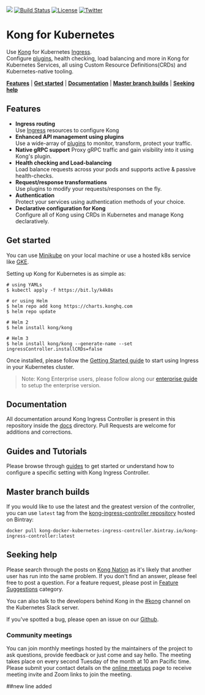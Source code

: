 [![][kong-logo]][kong-url]
[![Build Status](https://github.com/kong/kubernetes-ingress-controller/workflows/Test/badge.svg)](https://github.com/kong/kubernetes-ingress-controller/actions?query=branch%3Amaster+event%3Apush)
[![License](https://img.shields.io/badge/License-Apache%202.0-blue.svg)](https://github.com/Kong/kong/blob/master/LICENSE)
[![Twitter](https://img.shields.io/twitter/follow/thekonginc.svg?style=social&label=Follow)](https://twitter.com/intent/follow?screen_name=thekonginc)

# Kong for Kubernetes
Use [Kong][kong] for Kubernetes [Ingress][ingress].  
Configure [plugins][kong-hub], health checking,
load balancing and more in Kong
for Kubernetes Services, all using
Custom Resource Definitions(CRDs) and Kubernetes-native tooling.

[**Features**](#features) | [**Get started**](#get-started) | [**Documentation**](#documentation) | [**Master branch builds**](#master-branch-builds) | [**Seeking help**](#seeking-help)

## Features

- **Ingress routing**  
  Use [Ingress][ingress] resources to configure Kong
- **Enhanced API management using plugins**  
  Use a wide-array of [plugins][kong-hub]
  to monitor, transform, protect your traffic.
- **Native gRPC support**
  Proxy gRPC traffic and gain visibility into it using
  Kong's plugin.
- **Health checking and Load-balancing**  
  Load balance requests across your pods and supports active & passive health-checks.
- **Request/response transformations**  
  Use plugins to
  modify your requests/responses on the fly.
- **Authentication**  
  Protect your services using authentication methods
  of your choice.
- **Declarative configuration for Kong**  
  Configure all of Kong
  using CRDs in Kubernetes and manage Kong declaratively.

## Get started

You can use
[Minikube](https://kubernetes.io/docs/setup/minikube/)
on your local machine or use
a hosted k8s service like
[GKE](https://cloud.google.com/kubernetes-engine/).

Setting up Kong for Kubernetes is as simple as:

```shell
# using YAMLs
$ kubectl apply -f https://bit.ly/k4k8s

# or using Helm
$ helm repo add kong https://charts.konghq.com
$ helm repo update

# Helm 2
$ helm install kong/kong

# Helm 3
$ helm install kong/kong --generate-name --set ingressController.installCRDs=false
```

Once installed, please follow the [Getting Started guide][getting-started-guide]
to start using Ingress in your Kubernetes cluster.

> Note: Kong Enterprise users, please follow along our
[enterprise guide][k4k8s-enterprise-setup] to setup the enterprise version.

## Documentation

All documentation around Kong Ingress Controller is present in this
repository inside the [docs][docs] directory.
Pull Requests are welcome for additions and corrections.

## Guides and Tutorials

Please browse through [guides][guides] to get started or understand how to configure
a specific setting with Kong Ingress Controller.

## Master branch builds

If you would like to use the latest and the greatest version of the controller,
you can use `latest` tag from the [kong-ingress-controller repository][bintray-builds]
hosted on Bintray:

```
docker pull kong-docker-kubernetes-ingress-controller.bintray.io/kong-ingress-controller:latest
```

## Seeking help

Please search through the posts on
[Kong Nation](https://discuss.konghq.com/c/kubernetes) as it's
likely that another user has run into the same problem.
If you don't find an answer, please feel free to post a question.
For a feature request, please post in
[Feature Suggestions](https://discuss.konghq.com/c/feature-suggestions)
category.

You can also talk to the developers behind Kong in the
[#kong](https://kubernetes.slack.com/messages/kong) channel on the
Kubernetes Slack server.

If you've spotted a bug, please open an issue
on our [Github](https://github.com/kong/kubernetes-ingress-controller/issues).

### Community meetings

You can join monthly meetings hosted by the maintainers of the project
to ask questions, provide feedback or just come and say hello.
The meeting takes place on every second Tuesday of the month
at 10 am Pacific time.
Please submit your contact details on the
[online meetups](https://konghq.com/online-meetups/) page to receive
meeting invite and Zoom links to join the meeting.

[ingress]: https://kubernetes.io/docs/concepts/services-networking/ingress/
[kong]: https://konghq.com/kong-community-edition/
[kong-hub]: https://docs.konghq.com/hub/
[docs]: docs/
[deployment]: docs/deployment/
[annotations]: docs/references/annotations.md
[crds]: docs/references/custom-resources.md
[faqs]: docs/faq.md
[getting-started-guide]: docs/guides/getting-started.md
[badge-travis-image]: https://travis-ci.org/Kong/kubernetes-ingress-controller.svg?branch=master
[badge-travis-url]: https://travis-ci.org/Kong/kubernetes-ingress-controller
[bintray-builds]: https://bintray.com/kong/kubernetes-ingress-controller/kong-ingress-controller
[kong-url]: https://konghq.com/
[kong-logo]: https://konghq.com/wp-content/uploads/2018/05/kong-logo-github-readme.png
[k4k8s-enterprise-setup]: https://github.com/Kong/kubernetes-ingress-controller/blob/master/docs/deployment/k4k8s-enterprise.md
[guides]: docs/guides/

##new line added